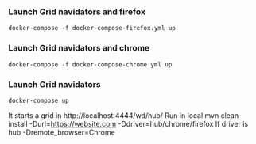### Launch Grid navidators and firefox
```
docker-compose -f docker-compose-firefox.yml up
```

### Launch Grid navidators and chrome
```
docker-compose -f docker-compose-chrome.yml up
```

### Launch Grid navidators
```
docker-compose up
```
It starts a grid in http://localhost:4444/wd/hub/
Run in local mvn clean install -Durl=https://website.com -Ddriver=hub/chrome/firefox 
If driver is hub -Dremote_browser=Chrome
